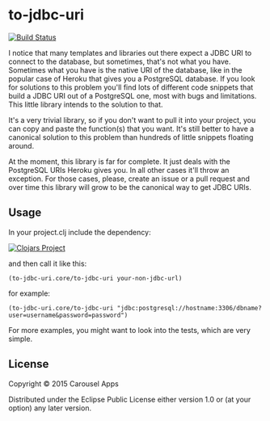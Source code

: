 # to-jdbc-uri

[![Build Status](https://travis-ci.org/carouselapps/to-jdbc-uri.svg?branch=master)](https://travis-ci.org/carouselapps/to-jdbc-uri)

I notice that many templates and libraries out there expect a JDBC URI to connect to the database, but sometimes, that's
not what you have. Sometimes what you have is the native URI of the database, like in the popular case of Heroku that
gives you a PostgreSQL database. If you look for solutions to this problem you'll find lots of different code snippets
that build a JDBC URI out of a PostgreSQL one, most with bugs and limitations. This little library intends to the
solution to that.

It's a very trivial library, so if you don't want to pull it into your project, you can copy and paste the function(s)
that you want. It's still better to have a canonical solution to this problem than hundreds of little snippets floating
around.

At the moment, this library is far for complete. It just deals with the PostgreSQL URIs Heroku gives you. In all other
cases it'll throw an exception. For those cases, please, create an issue or a pull request and over time this library
will grow to be the canonical way to get JDBC URIs.

## Usage

In your project.clj include the dependency:

[![Clojars Project](http://clojars.org/to-jdbc-uri/latest-version.svg)](http://clojars.org/to-jdbc-uri)

and then call it like this:

    (to-jdbc-uri.core/to-jdbc-uri your-non-jdbc-url)

for example:

    (to-jdbc-uri.core/to-jdbc-uri "jdbc:postgresql://hostname:3306/dbname?user=username&password=password")

For more examples, you might want to look into the tests, which are very simple.

## License

Copyright © 2015 Carousel Apps

Distributed under the Eclipse Public License either version 1.0 or (at your option) any later version.
